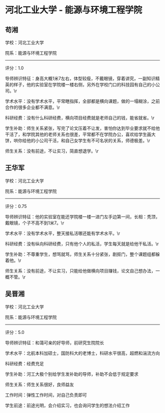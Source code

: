 # 河北工业大学 - 能源与环境工程学院

## 苟湘

学校：河北工业大学

院系：能源与环境工程学院

* * *

评分：1.0

导师辨识特征：身高大概1米7左右，体型较瘦，不戴眼镜，穿着讲究，一副知识精英的样子，他的实验室在学院楼一楼右侧，另外在学校门口的科技园有自己的小公司。\r

学术水平：没有学术水平，平常瞎指挥，全部都是横向课题，做的一塌糊涂，之前合作的很多企业都不满意。\r

科研经费：没有什么科研经费，横向项目经费就是老师自己的钱，能省就省。\r

学生补助：师生关系紧张，写完了论文压着不让发，害怕你达到毕业要求就不给他干活了，和学院其他的老师关系也很差，平常都不在学院办公，喜欢给学生画大饼，哄你给他的小公司干活，和自己女学生有不可名状的关系，师德极差。\r

师生关系：没有前途，不让实习，简直想退学。\r

## 王华军

学校：河北工业大学

院系：能源与环境工程学院

* * *

评分：0.75

导师辨识特征：他的实验室在能还学院楼一楼一进门左手边第一间，长相：秃顶，戴眼镜，个子不高不到1米7。\r

学术水平：没有学术水平，整天接私活哪还能有学术水平。\r

科研经费：没有纵向科研经费，只有他个人的私活，学生每天就是给他干私活。\r

学生补助：不尊重学生，想骂就骂，师生关系十分紧张，剧抠门，整个课题组都躲着他。\r

师生关系：没有前途，不让实习，只能给他做横向项目赚钱，论文自己想办法，一概不管。\r

## 吴晋湘

学校：河北工业大学

院系：能源与环境工程学院

* * *

评分：5.0

导师辨识特征：和蔼可亲的好导师，前研究生院院长

学术水平：北航本科加硕士，国防科大的老博士，科研水平很高，超燃和湍流方向

科研经费：经费充足

学生补助：河工大极个别给学生发补助的导师，补助不会低于规定要求

师生关系：师生关系很好，良师益友

工作时间：弹性工作时间，对自己负责即可

学生前途：前途光明，会介绍实习，也会询问学生的想法介绍工作